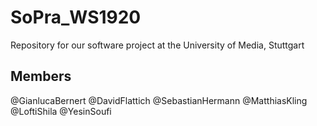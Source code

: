 # SoPra_WS1920
Repository for our software project at the University of Media, Stuttgart

## Members
@GianlucaBernert
@DavidFlattich
@SebastianHermann
@MatthiasKling
@LoftiShila
@YesinSoufi

